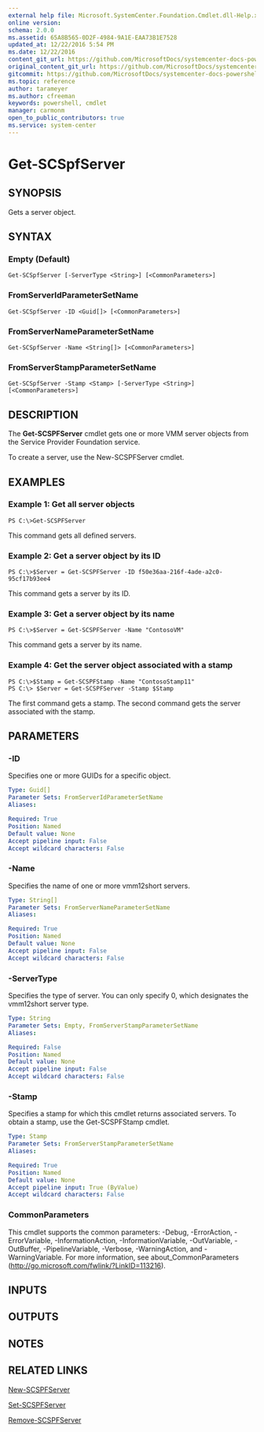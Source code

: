 ```yaml
---
external help file: Microsoft.SystemCenter.Foundation.Cmdlet.dll-Help.xml
online version: 
schema: 2.0.0
ms.assetid: 65A8B565-0D2F-4984-9A1E-EAA73B1E7528
updated_at: 12/22/2016 5:54 PM
ms.date: 12/22/2016
content_git_url: https://github.com/MicrosoftDocs/systemcenter-docs-powershell/blob/live/systemcenter-cmdlets/SystemCenter2016/ServiceProviderFoundation/vlatest/Get-SCSPFServer.md
original_content_git_url: https://github.com/MicrosoftDocs/systemcenter-docs-powershell/blob/live/systemcenter-cmdlets/SystemCenter2016/ServiceProviderFoundation/vlatest/Get-SCSPFServer.md
gitcommit: https://github.com/MicrosoftDocs/systemcenter-docs-powershell/blob/17c3a51bd892aad46c731d9f381f0704b4815004/systemcenter-cmdlets/SystemCenter2016/ServiceProviderFoundation/vlatest/Get-SCSPFServer.md
ms.topic: reference
author: tarameyer
ms.author: cfreeman
keywords: powershell, cmdlet
manager: carmonm
open_to_public_contributors: true
ms.service: system-center
---
```


# Get-SCSpfServer

## SYNOPSIS
Gets a server object.

## SYNTAX

### Empty (Default)
```
Get-SCSpfServer [-ServerType <String>] [<CommonParameters>]
```

### FromServerIdParameterSetName
```
Get-SCSpfServer -ID <Guid[]> [<CommonParameters>]
```

### FromServerNameParameterSetName
```
Get-SCSpfServer -Name <String[]> [<CommonParameters>]
```

### FromServerStampParameterSetName
```
Get-SCSpfServer -Stamp <Stamp> [-ServerType <String>] [<CommonParameters>]
```

## DESCRIPTION
The **Get-SCSPFServer** cmdlet gets one or more  VMM server objects from the Service Provider Foundation service.

To create a server, use the New-SCSPFServer cmdlet.

## EXAMPLES

### Example 1: Get all server objects
```
PS C:\>Get-SCSPFServer
```

This command gets all defined servers.

### Example 2: Get a server object by its ID
```
PS C:\>$Server = Get-SCSPFServer -ID f50e36aa-216f-4ade-a2c0-95cf17b93ee4
```

This command gets a server by its ID.

### Example 3: Get a server object by its name
```
PS C:\>$Server = Get-SCSPFServer -Name "ContosoVM"
```

This command gets a server by its name.

### Example 4: Get the server object associated with a stamp
```
PS C:\>$Stamp = Get-SCSPFStamp -Name "ContosoStamp11"
PS C:\> $Server = Get-SCSPFServer -Stamp $Stamp
```

The first command gets a stamp.
The second command gets the server associated with the stamp.

## PARAMETERS

### -ID
Specifies one or more GUIDs for a specific object.

```yaml
Type: Guid[]
Parameter Sets: FromServerIdParameterSetName
Aliases: 

Required: True
Position: Named
Default value: None
Accept pipeline input: False
Accept wildcard characters: False
```

### -Name
Specifies the name of one or more vmm12short servers.

```yaml
Type: String[]
Parameter Sets: FromServerNameParameterSetName
Aliases: 

Required: True
Position: Named
Default value: None
Accept pipeline input: False
Accept wildcard characters: False
```

### -ServerType
Specifies the type of server.
You can only specify 0, which designates the vmm12short server type.

```yaml
Type: String
Parameter Sets: Empty, FromServerStampParameterSetName
Aliases: 

Required: False
Position: Named
Default value: None
Accept pipeline input: False
Accept wildcard characters: False
```

### -Stamp
Specifies a stamp for which this cmdlet returns associated servers.
To obtain a stamp, use the Get-SCSPFStamp cmdlet.

```yaml
Type: Stamp
Parameter Sets: FromServerStampParameterSetName
Aliases: 

Required: True
Position: Named
Default value: None
Accept pipeline input: True (ByValue)
Accept wildcard characters: False
```

### CommonParameters
This cmdlet supports the common parameters: -Debug, -ErrorAction, -ErrorVariable, -InformationAction, -InformationVariable, -OutVariable, -OutBuffer, -PipelineVariable, -Verbose, -WarningAction, and -WarningVariable. For more information, see about_CommonParameters (http://go.microsoft.com/fwlink/?LinkID=113216).

## INPUTS

## OUTPUTS

## NOTES

## RELATED LINKS

[New-SCSPFServer](xref:SystemCenter2016/ServiceProviderFoundation/vlatest/New-SCSPFServer.md)

[Set-SCSPFServer](xref:SystemCenter2016/ServiceProviderFoundation/vlatest/Set-SCSPFServer.md)

[Remove-SCSPFServer](xref:SystemCenter2016/ServiceProviderFoundation/vlatest/Remove-SCSPFServer.md)

